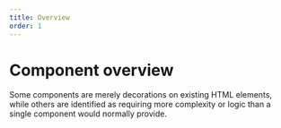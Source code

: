 ```yaml
---
title: Overview
order: 1
---
```


# Component overview

Some components are merely decorations on existing HTML elements, while others are identified as requiring more complexity or logic than a single component would normally provide.
